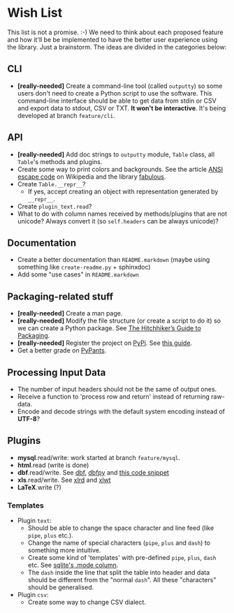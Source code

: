 Wish List
=========

This list is not a promise. :-) We need to think about each proposed feature
and how it'll be be implemented to have the better user experience using the
library. Just a brainstorm. The ideas are divided in the categories below:


CLI
---

- __[really-needed]__ Create a command-line tool (called `outputty`) so some
  users don't need to create a Python script to use the software. This
  command-line interface should be able to get data from stdin or CSV and
  export data to stdout, CSV or TXT. __It won't be interactive__. It's being
  developed at branch `feature/cli`.


API
---

- __[really-needed]__ Add doc strings to `outputty` module, `Table` class,
  all `Table`'s methods and plugins.
- Create some way to print colors and backgrounds. See the article [ANSI escape
  code](http://en.wikipedia.org/wiki/ANSI_escape_code) on Wikipedia and the
  library [fabulous](http://lobstertech.com/fabulous.html).
- Create `Table.__repr__`?
  - If yes, accept creating an object with representation generated by
    `__repr__`.
- Create `plugin_text.read`?
- What to do with column names received by methods/plugins that are not
  unicode? Always convert it (so `self.headers` can be always unicode)?


Documentation
-------------

- Create a better documentation than `README.markdown` (maybe using something
  like `create-readme.py` + sphinxdoc)
- Add some "use cases" in `README.markdown`


Packaging-related stuff
-----------------------

- __[really-needed]__ Create a man page.
- __[really-needed]__ Modify the file structure (or create a script to do it)
  so we can create a Python package. See
  [The Hitchhiker’s Guide to Packaging](http://guide.python-distribute.org/).
- __[really-needed]__ Register the project on
  [PyPi](http://pypi.python.org/pypi). See
  [this guide](http://guide.python-distribute.org/quickstart.html).
- Get a better grade on [PyPants](http://pypants.org/projects/outputty/).


Processing Input Data
---------------------

- The number of input headers should not be the same of output ones.
- Receive a function to 'process row and return' instead of returning raw-data.
- Encode and decode strings with the default system encoding instead of
  __UTF-8__?


Plugins
-------

- __mysql__.read/write: work started at branch `feature/mysql`.
- __html__.read (write is done)
- __dbf__.read/write. See [dbf](http://pypi.python.org/pypi/dbf/0.90.0),
  [dbfpy](http://pypi.python.org/pypi/dbfpy/2.2.5) and [this code
  snippet](http://code.activestate.com/recipes/362715/)
- __xls__.read/write. See [xlrd](http://pypi.python.org/pypi/xlrd) and
  [xlwt](http://pypi.python.org/pypi/xlwt)
- __LaTeX__.write (?)


### Templates

- Plugin `text`:
    - Should be able to change the space character and line feed (like `pipe`,
    `plus` etc.).
    - Change the name of special characters (`pipe`, `plus` and `dash`) to
    something more intuitive.
    - Create some kind of 'templates' with pre-defined `pipe`, `plus`, `dash`
    etc. See [sqlite's .mode column](http://www.sqlite.org/sqlite.html).
    - The `dash` inside the line that split the table into header and data should
    be different from the "normal `dash`". All these "characters" should be
    generalised.
- Plugin `csv`:
    - Create some way to change CSV dialect.
